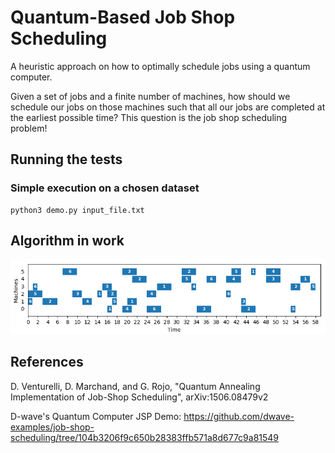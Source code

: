 # Quantum-Based Job Shop Scheduling

A heuristic approach on how to optimally schedule jobs using a quantum computer.

Given a set of jobs and a finite number of machines, how should we schedule our jobs
on those machines such that all our jobs are completed at the earliest possible time?
This question is the job shop scheduling problem!

## Running the tests

### Simple execution on a chosen dataset

```
python3 demo.py input_file.txt
```

## Algorithm in work

<img src="img/solutions5_2_cropped.gif"/>

## References
D. Venturelli, D. Marchand, and G. Rojo, "Quantum Annealing Implementation of Job-Shop Scheduling", arXiv:1506.08479v2

D-wave's Quantum Computer JSP Demo:
https://github.com/dwave-examples/job-shop-scheduling/tree/104b3206f9c650b28383ffb571a8d677c9a81549
